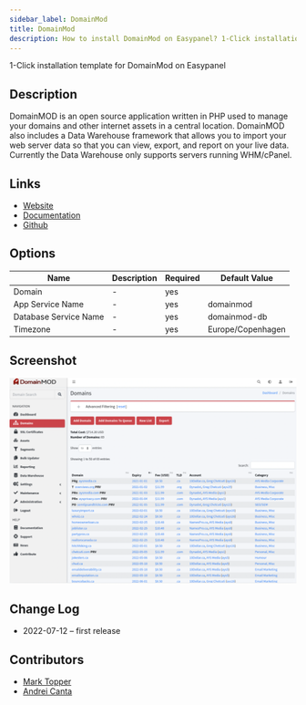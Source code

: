 ```yaml
---
sidebar_label: DomainMod
title: DomainMod
description: How to install DomainMod on Easypanel? 1-Click installation template for DomainMod on Easypanel
---
```


<!-- generated -->

1-Click installation template for DomainMod on Easypanel

## Description

DomainMOD is an open source application written in PHP used to manage your domains and other internet assets in a central location. DomainMOD also includes a Data Warehouse framework that allows you to import your web server data so that you can view, export, and report on your live data. Currently the Data Warehouse only supports servers running WHM/cPanel.

## Links

- [Website](https://domainmod.org/)
- [Documentation](https://domainmod.org/docs/)
- [Github](https://github.com/domainmod/domainmod/)

## Options

Name | Description | Required | Default Value
-|-|-|-
Domain | - | yes | 
App Service Name | - | yes | domainmod
Database Service Name | - | yes | domainmod-db
Timezone | - | yes | Europe/Copenhagen

## Screenshot

![DomainMod Screenshot](./screenshot.png)

## Change Log

- 2022-07-12 – first release

## Contributors

- [Mark Topper](https://github.com/marktopper)
- [Andrei Canta](https://github.com/deiucanta)
